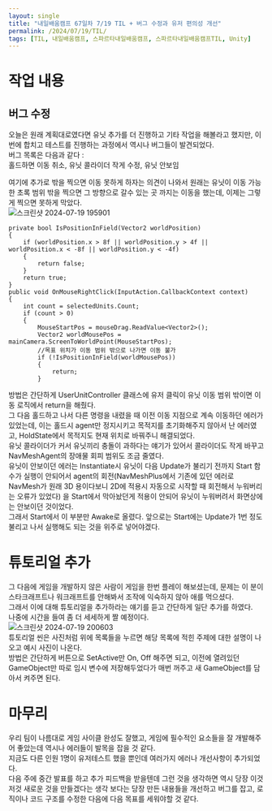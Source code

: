 ```yaml
---
layout: single
title: "내일배움캠프 67일차 7/19 TIL + 버그 수정과 유저 편의성 개선"
permalink: /2024/07/19/TIL/
tags: [TIL, 내일배움캠프, 스파르타내일배움캠프, 스파르타내일배움캠프TIL, Unity]
---
```


# 작업 내용
## 버그 수정
오늘은 원래 계획대로였다면 유닛 추가를 더 진행하고 기타 작업을 해볼라고 했지만, 이번에 합치고 테스트를 진행하는 과정에서 역시나 버그들이 발견되었다.  
버그 목록은 다음과 같다 :  
홀드하면 이동 취소, 
유닛 콜라이더 작게 수정,
유닛 안보임

여기에 추가로 밖을 찍으면 이동 못하게 하자는 의견이 나와서 원래는 유닛이 이동 가능한 초록 범위 밖을 찍으면 그 방향으로 갈수 있는 곳 까지는 이동을 했는데, 이제는 그렇게 찍으면 못하게 막았다.  
![스크린샷 2024-07-19 195901](https://github.com/user-attachments/assets/290d0061-134f-4e8d-baaf-38575a2a0f03)  
```
private bool IsPositionInField(Vector2 worldPosition)
{
    if (worldPosition.x > 8f || worldPosition.y > 4f || worldPosition.x < -8f || worldPosition.y < -4f)
    {
        return false;
    }
    return true;
}
public void OnMouseRightClick(InputAction.CallbackContext context)
{
    int count = selectedUnits.Count;
    if (count > 0)
    {
        MouseStartPos = mouseDrag.ReadValue<Vector2>();
        Vector2 worldMousePos = mainCamera.ScreenToWorldPoint(MouseStartPos);
        //목표 위치가 이동 범위 밖으로 나가면 이동 불가
        if (!IsPositionInField(worldMousePos))
        {
            return;
        }

```
방법은 간단하게 UserUnitController 클래스에 유저 클릭이 유닛 이동 범위 밖이면 이동 로직에서 return을 해줬다.  
그 다음 홀드하고 나서 다른 명령을 내렸을 때 이전 이동 지점으로 계속 이동하던 에러가 있었는데, 이는 홀드시 agent만 정지시키고 목적지를 초기화해주지 않아서 난 에러였고, HoldState에서 목적지도 현재 위치로 바꿔주니 해결되었다.  
유닛 콜라이더가 커서 유닛끼리 충돌이 과하다는 얘기가 있어서 콜라이더도 작게 바꾸고 NavMeshAgent의 장애물 회피 범위도 조금 줄였다.  
유닛이 안보이던 에러는 Instantiate시 유닛이 다음 Update가 불리기 전까지 Start 함수가 실행이 안되어서 agent의 회전(NavMeshPlus에서 기존에 있던 에러로 NavMesh가 원래 3D 용이다보니 2D에 적용시 자동으로 시작할 때 회전해서 누워버리는 오류가 있었다) 을 Start에서 막아놨던게 적용이 안되어 유닛이 누워버려서 화면상에는 안보이던 것이었다.  
그래서 Start에서 이 부분만 Awake로 올렸다. 앞으로는 Start에는 Update가 1번 정도 불리고 나서 실행해도 되는 것을 위주로 넣어야겠다.  
# 튜토리얼 추가
그 다음에 게임을 개발하지 않은 사람이 게임을 한번 플레이 해보셨는데, 문제는 이 분이 스타크래프트나 워크래프트를 안해봐서 조작에 익숙하지 않아 애를 먹으셨다.  
그래서 이에 대해 튜토리얼을 추가하라는 얘기를 듣고 간단하게 일단 추가를 하였다.  
나중에 시간을 들여 좀 더 세세하게 짤 예정이다.  
![스크린샷 2024-07-19 200603](https://github.com/user-attachments/assets/dc5a11f8-a362-4831-801a-1b967eb5e841)  
튜토리얼 씬은 사진처럼 위에 목록들을 누르면 해당 목록에 적힌 주제에 대한 설명이 나오고 예시 사진이 나온다.  
방법은 간단하게 버튼으로 SetActive만 On, Off 해주면 되고, 이전에 열려있던 GameObject만 따로 임시 변수에 저장해두었다가 매번 꺼주고 새 GameObject를 담아서 켜주면 된다.  
# 마무리
우리 팀이 나름대로 게임 사이클 완성도 잘했고, 게임에 필수적인 요소들을 잘 개발해주어 좋았는데 역시나 에러들이 발목을 잡을 것 같다.  
지금도 다른 인원 1명이 유저테스트 했을 뿐인데 여러가지 에러나 개선사항이 추가되었다.  
다음 주에 중간 발표를 하고 추가 피드백을 받을텐데 그런 것을 생각하면 역시 당장 이것저것 새로운 것을 만들겠다는 생각 보다는 당장 만든 내용들을 개선하고 버그를 잡고, 로직이나 코드 구조를 수정한 다음에 다음 목표를 세워야할 것 같다.  
